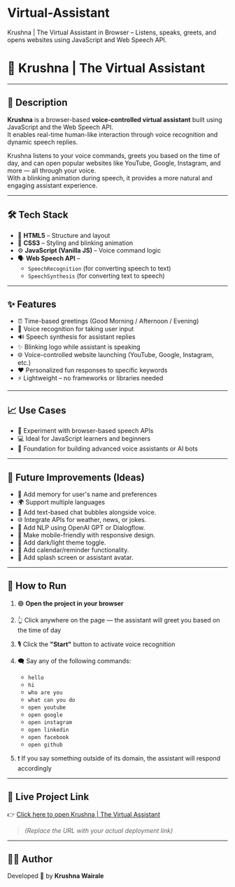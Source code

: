 # Virtual-Assistant
Krushna | The Virtual Assistant in Browser – Listens, speaks, greets, and opens websites using JavaScript and Web Speech API.
# 🤖 Krushna | The Virtual Assistant

---

## 📌 Description

**Krushna** is a browser-based **voice-controlled virtual assistant** built using JavaScript and the Web Speech API.  
It enables real-time human-like interaction through voice recognition and dynamic speech replies.

Krushna listens to your voice commands, greets you based on the time of day, and can open popular websites like YouTube, Google, Instagram, and more — all through your voice.  
With a blinking animation during speech, it provides a more natural and engaging assistant experience.

---

## 🛠️ Tech Stack

- 🧱 **HTML5** – Structure and layout  
- 🎨 **CSS3** – Styling and blinking animation  
- ⚙️ **JavaScript (Vanilla JS)** – Voice command logic  
- 🗣️ **Web Speech API** –  
  - `SpeechRecognition` (for converting speech to text)  
  - `SpeechSynthesis` (for converting text to speech)

---

## ✨ Features

- ⏰ Time-based greetings (Good Morning / Afternoon / Evening)  
- 🎤 Voice recognition for taking user input  
- 🔊 Speech synthesis for assistant replies  
- ✨ Blinking logo while assistant is speaking  
- 🌐 Voice-controlled website launching (YouTube, Google, Instagram, etc.)  
- ❤️ Personalized fun responses to specific keywords  
- ⚡ Lightweight – no frameworks or libraries needed  

---

## 📈 Use Cases

- 🧪 Experiment with browser-based speech APIs  
- 💻 Ideal for JavaScript learners and beginners  
- 🤖 Foundation for building advanced voice assistants or AI bots  

---

## 🔮 Future Improvements (Ideas)

- 🧠 Add memory for user's name and preferences   
- 🌍 Support multiple languages
- 💬 Add text-based chat bubbles alongside voice.
- 🌐 Integrate APIs for weather, news, or jokes.
- 🧠 Add NLP using OpenAI GPT or Dialogflow.
- 📱 Make mobile-friendly with responsive design.
- 🎨 Add dark/light theme toggle.
- 📅 Add calendar/reminder functionality.
- 🎉 Add splash screen or assistant avatar.

---

## 🚀 How to Run

1. 🟢 **Open the project in your browser**  
2. 👆 Click anywhere on the page — the assistant will greet you based on the time of day  
3. 🎙️ Click the **"Start"** button to activate voice recognition  
4. 🗨️ Say any of the following commands:

   - `hello`  
   - `hi`  
   - `who are you`  
   - `what can you do`  
   - `open youtube`  
   - `open google`  
   - `open instagram`  
   - `open linkedin`  
   - `open facebook`  
   - `open github`

5. ❗ If you say something outside of its domain, the assistant will respond accordingly

---

## 🔗 Live Project Link

👉 [Click here to open Krushna | The Virtual Assistant](https://your-project-url.com)  
> *(Replace the URL with your actual deployment link)*

---

## 👨‍💻 Author

Developed 💙 by **Krushna Wairale**
